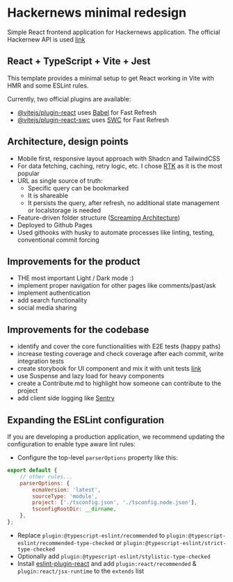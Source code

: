 # Hackernews minimal redesign

Simple React frontend application for Hackernews application. The official Hackernew API is used [link](https://github.com/HackerNews/API])

## React + TypeScript + Vite + Jest

This template provides a minimal setup to get React working in Vite with HMR and some ESLint rules.

Currently, two official plugins are available:

-   [@vitejs/plugin-react](https://github.com/vitejs/vite-plugin-react/blob/main/packages/plugin-react/README.md) uses [Babel](https://babeljs.io/) for Fast Refresh
-   [@vitejs/plugin-react-swc](https://github.com/vitejs/vite-plugin-react-swc) uses [SWC](https://swc.rs/) for Fast Refresh

## Architecture, design points

-   Mobile first, responsive layout approach with Shadcn and TailwindCSS
-   For data fetching, caching, retry logic, etc. I chose [RTK](https://tanstack.com/query/latest) as it is the most popular
-   URL as single source of truth:
    -   Specific query can be bookmarked
    -   It is shareable
    -   It persists the query, after refresh, no additional state management or localstorage is needed
-   Feature-driven folder structure ([Screaming Architecture](https://blog.cleancoder.com/uncle-bob/2011/09/30/Screaming-Architecture.html))
-   Deployed to Github Pages
-   Used githooks with husky to automate processes like linting, testing, conventional commit forcing

## Improvements for the product

-   THE most important Light / Dark mode :)
-   implement proper navigation for other pages like comments/past/ask
-   implement authentication
-   add search functionality
-   social media sharing

## Improvements for the codebase

-   identify and cover the core functionalities with E2E tests (happy paths)
-   increase testing coverage and check coverage after each commit, write integration tests
-   create storybook for UI component and mix it with unit tests [link](https://storybook.js.org/docs/react/writing-tests/stories-in-unit-tests)
-   use Suspense and lazy load for heavy components
-   create a Contribute.md to highlight how someone can contribute to the project
-   add client side logging like [Sentry](https://sentry.io/welcome/)

## Expanding the ESLint configuration

If you are developing a production application, we recommend updating the configuration to enable type aware lint rules:

-   Configure the top-level `parserOptions` property like this:

```js
export default {
    // other rules...
    parserOptions: {
        ecmaVersion: 'latest',
        sourceType: 'module',
        project: ['./tsconfig.json', './tsconfig.node.json'],
        tsconfigRootDir: __dirname,
    },
};
```

-   Replace `plugin:@typescript-eslint/recommended` to `plugin:@typescript-eslint/recommended-type-checked` or `plugin:@typescript-eslint/strict-type-checked`
-   Optionally add `plugin:@typescript-eslint/stylistic-type-checked`
-   Install [eslint-plugin-react](https://github.com/jsx-eslint/eslint-plugin-react) and add `plugin:react/recommended` & `plugin:react/jsx-runtime` to the `extends` list
